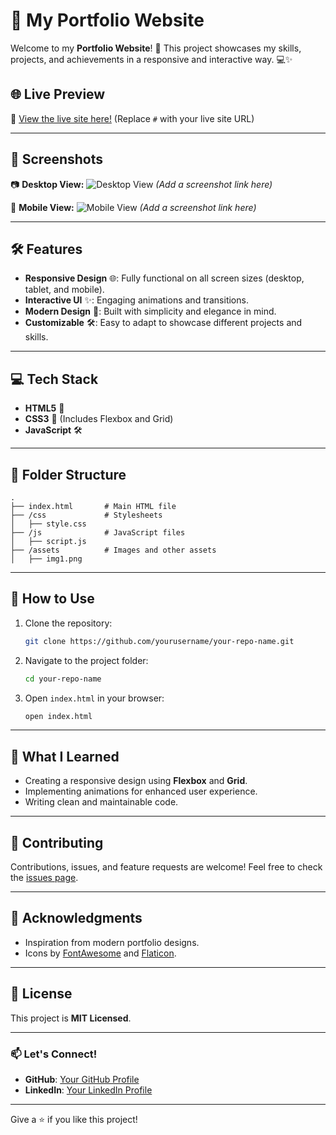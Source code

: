 # 🌟 My Portfolio Website

Welcome to my **Portfolio Website**! 🚀 This project showcases my skills, projects, and achievements in a responsive and interactive way. 💻✨

## 🌐 Live Preview

🔗 [View the live site here!](#) (Replace `#` with your live site URL)

---

## 📸 Screenshots

📷 **Desktop View:**
![Desktop View](#) _(Add a screenshot link here)_

📱 **Mobile View:**
![Mobile View](#) _(Add a screenshot link here)_

---

## 🛠️ Features

- **Responsive Design** 🌐: Fully functional on all screen sizes (desktop, tablet, and mobile).
- **Interactive UI** ✨: Engaging animations and transitions.
- **Modern Design** 🎨: Built with simplicity and elegance in mind.
- **Customizable** 🛠️: Easy to adapt to showcase different projects and skills.

---

## 💻 Tech Stack

- **HTML5** 📝
- **CSS3** 🎨 (Includes Flexbox and Grid)
- **JavaScript** 🛠️

---

## 📂 Folder Structure

```
.
├── index.html       # Main HTML file
├── /css             # Stylesheets
│   ├── style.css
├── /js              # JavaScript files
│   ├── script.js
├── /assets          # Images and other assets
│   ├── img1.png
```

---

## 🚀 How to Use

1. Clone the repository:

   ```bash
   git clone https://github.com/yourusername/your-repo-name.git
   ```

2. Navigate to the project folder:

   ```bash
   cd your-repo-name
   ```

3. Open `index.html` in your browser:
   ```bash
   open index.html
   ```

---

## 🌟 What I Learned

- Creating a responsive design using **Flexbox** and **Grid**.
- Implementing animations for enhanced user experience.
- Writing clean and maintainable code.

---

## 🤝 Contributing

Contributions, issues, and feature requests are welcome! Feel free to check the [issues page](#).

---

## 👏 Acknowledgments

- Inspiration from modern portfolio designs.
- Icons by [FontAwesome](https://fontawesome.com/) and [Flaticon](https://www.flaticon.com/).

---

## 📝 License

This project is **MIT Licensed**.

---

### 📫 Let's Connect!

- **GitHub**: [Your GitHub Profile](https://github.com/yourusername)
- **LinkedIn**: [Your LinkedIn Profile](https://linkedin.com/in/yourusername)

---

Give a ⭐ if you like this project!
